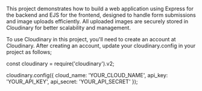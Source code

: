 This project demonstrates how to build a web application using Express for the backend and EJS for the frontend, designed to handle form submissions and image uploads efficiently. All uploaded images are securely stored in Cloudinary for better scalability and management.

To use Cloudinary in this project, you'll need to create an account at Cloudinary.
After creating an account, update your cloudinary.config in your project as follows;

const cloudinary = require('cloudinary').v2;

cloudinary.config({ 
  cloud_name: 'YOUR_CLOUD_NAME', 
  api_key: 'YOUR_API_KEY', 
  api_secret: 'YOUR_API_SECRET' 
});
